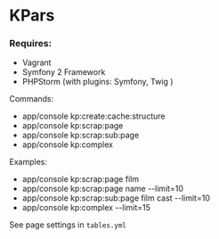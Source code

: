 # KPars

### Requires:
* Vagrant
* Symfony 2 Framework 
* PHPStorm (with plugins: Symfony, Twig )

Commands:
* app/console kp:create:cache:structure
* app/console kp:scrap:page
* app/console kp:scrap:sub:page
* app/console kp:complex

Examples:
* app/console kp:scrap:page film
* app/console kp:scrap:page name --limit=10
* app/console kp:scrap:sub:page film cast --limit=10
* app/console kp:complex --limit=15

See page settings in `tables.yml`

